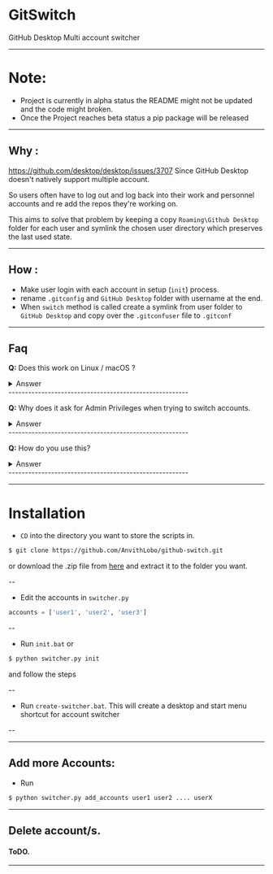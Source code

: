 # GitSwitch
 GitHub Desktop Multi account switcher


----
# Note:
* Project is currently in alpha status the README might not be updated and the code might broken. 
* Once the Project reaches beta status a pip package will be released 

--------------
## Why  : 
https://github.com/desktop/desktop/issues/3707
Since GitHub Desktop doesn't natively support multiple account. 

So users often have to log out and log back into their work and personnel accounts and re add the repos they're working on.

This aims to solve that problem by keeping a copy `Roaming\Github Desktop` folder for each user and symlink the chosen user directory which preserves the last used state.

------------------

## How  :
* Make user login with each account in setup (`init`) process.
* rename `.gitconfig` and `GitHub Desktop` folder with username at the end.
* When `switch` method is called create a symlink from user folder to `GitHub Desktop` and copy over the `.gitconfuser` file to `.gitconf`


------------------
## Faq
**Q:** Does this work on Linux / macOS ?
<details>
  <summary>Answer</summary>
No this script only support windows for now. Feel free to open a pull request if you have a patch for Linux / macOS
</details>
-------------------------------------------------------

**Q:** Why does it ask for Admin Privileges when trying to switch accounts.

<details>
  <summary>Answer</summary>
`mklink` on Windows needs admin privileges to create symlinks. (if someone has a better solution please open an issue / pull request)
</details>
-------------------------------------------------------

**Q:** How do you use this? 

<details>
  <summary>Answer</summary>
Check the installation section here. 
</details>
-------------------------------------------------------



-----
# Installation

- `CD` into the directory you want to store the scripts in.
```bash
$ git clone https://github.com/AnvithLobo/github-switch.git
```
or download the .zip file from [here](https://github.com/AnvithLobo/github-switch/archive/refs/heads/main.zip) and extract it to the folder you want.

--
- Edit the accounts in `switcher.py`
```python
accounts = ['user1', 'user2', 'user3']
```
--
- Run `init.bat` or 
```bash
$ python switcher.py init
```
 and follow the steps

--

- Run `create-switcher.bat`. This will create a desktop and start menu shortcut for account switcher

--

-----------
## Add more Accounts:

- Run 
```bash
$ python switcher.py add_accounts user1 user2 .... userX
```
---

## Delete account/s.
#### ToDO.

---

